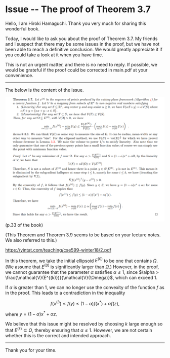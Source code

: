 # Issue -- The proof of Theorem 3.7

Hello, I am Hiroki Hamaguchi.
Thank you very much for sharing this wonderful book.

Today, I would like to ask you about the proof of Theorem 3.7. My friends and I suspect that there may be some issues in the proof, but we have not been able to reach a definitive conclusion. We would greatly appreciate it if you could take a look at it when you have time.

This is not an urgent matter, and there is no need to reply. If possible, we would be grateful if the proof could be corrected in main.pdf at your convenience.

---

The below is the content of the issue.

![Thm3.7](thm37.png)
(p.33 of the book)

(This Theorem and Theorem 3.9 seems to be based on your lecture notes. We also referred to this.)

https://yintat.com/teaching/cse599-winter18/2.pdf

In this theorem, we take the initial ellipsoid $E^{(0)}$ to be one that contains $\Omega$.
(We assume that $E^{(0)}$ is significantly larger than $\Omega$.)
However, in the proof, we cannot guarantee that the parameter $\alpha$ satisfies $\alpha \leq 1$, since $\alpha > \frac{\mathcal{V}(E^{(k)})}{\mathcal{V}(\Omega)}$, which can exceed 1.

If $\alpha$ is greater than 1, we can no longer use the convexity of the function $f$ as in the proof. This leads to a contradiction in the inequality

$$
f(x^{(i)}) \leq f(y) \leq (1 - \alpha) f(x^*) + \alpha f(z),
$$

where $y = (1 - \alpha) x^* + \alpha z$.

We believe that this issue might be resolved by choosing $k$ large enough so that $E^{(k)} \subseteq \Omega$, thereby ensuring that $\alpha \leq 1$. However, we are not certain whether this is the correct and intended approach.

---

Thank you for your time.
